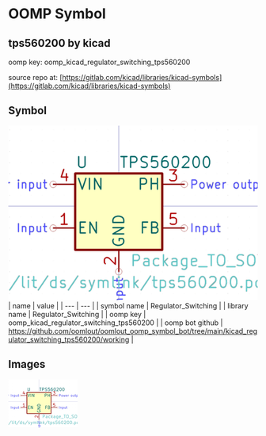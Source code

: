 # OOMP Symbol  
## tps560200  by kicad  
  
oomp key: oomp_kicad_regulator_switching_tps560200  
  
source repo at: [https://gitlab.com/kicad/libraries/kicad-symbols](https://gitlab.com/kicad/libraries/kicad-symbols)  
## Symbol  
  
[![working.png](working_600.png)](working.png)  
| name | value | 
| --- | --- | 
| symbol name | Regulator_Switching | 
| library name | Regulator_Switching | 
| oomp key | oomp_kicad_regulator_switching_tps560200 | 
| oomp bot github | https://github.com/oomlout/oomlout_oomp_symbol_bot/tree/main/kicad_regulator_switching_tps560200/working | 
## Images  
  
[![working.png](working_140.png)](working.png)  
